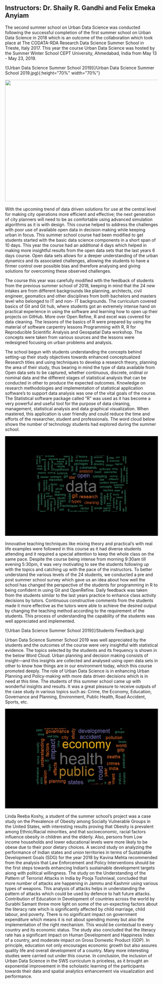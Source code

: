 ## Instructors: Dr. Shaily R. Gandhi and Felix Emeka Anyiam 


The second summer school on Urban Data Science was conducted following the successful completion of the first summer school on Urban Data Science in 2018 which is an outcome of the collaboration which took place at The CODATA-RDA Research Data Science Summer School in Trieste, Italy 2017. This year the course Urban Data Science was hosted by the Summer Winter School CEPT University, Ahmedabad, India from May 13 - May 23, 2019.

![Urban Data Science Summer School 2019](/Urban Data Science Summer School 2019.jpg){:height="70%" width="70%"}

<img src="Urban Data Science Summer School 2019.jpg" width="600" height="400">

With the upcoming trend of data driven solutions for use at the central level for making city operations more efficient and effective; the next generation of city planners will need to be as comfortable using advanced simulation algorithms as it is with design. This course helped to address the challenges with poor use of available open data in decision making while keeping urban in focus. This summer school course had been modified to get students started with the basic data science components in a short span of 10 days. This year the course had an additional 4 days which helped in making more insightful results from the open data sets that the last years 6 days course. Open data sets allows for a deeper understanding of the urban dynamics and its associated challenges, allowing the students to have a firmer control over possible bias and therefore analysing and giving solutions for overcoming these observed challenges.

The course this year was carefully modified with the feedback of students from the previous summer school of 2018, keeping in mind that the 24 new intakes are from different backgrounds like planning, architects, civil engineer, geomatics and other disciplines from both bachelors and masters level who belonged to IT and non- IT backgrounds. The curriculum covered basics of Git and Git hub, where students got an extremely intense hand on practical experience in using the software and learning how to open up their projects on GitHub. More over Open Refine, R and excel was covered for data cleaning. The lessons of the basics of R were prepared by using the material of software carpentry lessons Programming with R, R for Reproducible Scientific Analysis and Geospatial Data workshop. The concepts were taken from various sources and the lessons were redesigned focusing on urban problems and analysis. 

The school begun with students understanding the concepts behind setting-up their study objectives towards enhanced conceptualized Research titles and using techniques to develop a research theory, planning the area of their study, thus bearing in mind the type of data available from Open data sets to be captured, whether continuous, discrete, ordinal or nominal data and the different stages of statistical analysis that can be conducted in other to produce the expected outcomes. Knowledge on research methodologies and implementation of statistical application software’s to support data analysis was one of the vital goals of the course. The Statistical software package called “R” was used as it has become a very powerful and useful tool for the purpose of data cleaning, management, statistical analysis and data graphical visualization. When mastered, this application is user friendly and could reduce the time and efforts of the researcher, student and professionals. The word cloud below shows the number of technology students had explored during the summer school. 
 
![Urban Data Science Summer School 2019](/StudentWordCloud.jpg)

Innovative teaching techniques like mixing theory and practical’s with real life examples were followed in this course as it had diverse students attending and it required a special attention to keep the whole class on the same pace. Despite the course being intense from morning 9:30am till evening 5:30pm, it was very motivating to see the students following up with the topics and catching up with the pace of the instructors. To better understand the various levels of the 24 students, we conducted a pre and post summer school survey which gave us an idea about how well the school has changed the perspective of the students for programming in R to being confident in using Git and OpenRefine. Daily feedback was taken from the students similar to the last years practice to enhance class activity decisions by tutors. Continuous constructive comments from the students made it more effective as the tutors were able to achieve the desired output by changing the teaching method according to the requirement of the students. This process of understanding the capability of the students was well appreciated and implemented.

![Urban Data Science Summer School 2019](/Students Feedback.jpg)
 
Urban Data Science Summer School 2019 was well appreciated by the students and the outcomes of the course were very insightful with statistical evidence. The topics selected by the students and its frequency is shown in the below Word Cloud. Urban planning and decision making consists of insight—and this insights are collected and analysed using open data sets in other to know how things are in our environment today, which this course promoted deeply. The role of Urban Data Science is in enhancing Urban Planning and Policy-making with more data driven decisions which is in need at this time. The students of this summer school came up with wonderful insights and results. It was a great pleasure to receive outputs of the case study in various topics such as: Crime, the Economy, Education, Governance and Planning, Environment, Public Health, Road Accident, Sports, etc. 
 
 ![Urban Data Science Summer School 2019](/TopicWordCloud.jpg)
 
Linda Reeba Koshy, a student of the summer school’s project was a case study on the Prevalence of Obesity among Socially Vulnerable Groups in the United States, with interesting results proving that Obesity is prevalent among Ethnic/Racial minorities, and that socioeconomic, racial factors influence obesity in children and the elderly. Also, persons from Low income households and lower educational levels were more likely to be obese due to their poor dietary choices. A second study on analyzing the performance of Indian states and union territories in terms of Sustainable Development Goals (SDG) for the year 2018 by Kavina Mehta recommended from the analysis that Law Enforcement and Policy Interventions should be the first steps towards enhancing Indian’s sustainable development targets along with political willingness. The study on the Understanding of the Pattern of Terrorist Attacks in India by Pooja Toshniwal, concluded that more number of attacks are happening in Jammu and Kashmir using various types of weapons. This analysis of attacks helps in understanding the pattern of attacks which could be used by defence to halt future attacks. Contribution of Education in Development of countries across the world by Surabhi Samant threw more light on some of the un-expecting factors about the literacy rate which is significantly affected by child marriage, child labour, and poverty. There is no significant impact on government expenditure which means it is not about spending money but also the implementation of the right mechanism. This would be contextual to every country and its economic status. The study also concluded that the literacy rate has a significant impact on Human Development and Happiness Index of a country, and moderate impact on Gross Domestic Product (GDP). In principle, education not only encourages economic growth but also assures quality life and overall development of a country. Many more interesting studies were carried out under this course. In conclusion, the inclusion of Urban Data Science in the SWS curriculum is priceless, as it brought an exponential improvement in the scholastic learning of the participants towards their data and spatial analytics enhancement via visualization and performance.

